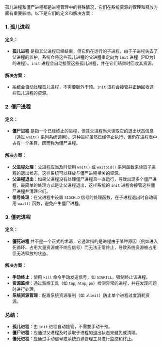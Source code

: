 孤儿进程和僵尸进程都是进程管理中的特殊情况，它们在系统资源的管理和释放方面有重要影响。以下是它们的定义和解决方案：

### 1. 孤儿进程
#### 定义：
- **孤儿进程** 是指其父进程已经结束，但它仍在运行的子进程。由于子进程失去了父进程的监护，系统会将这些孤儿进程的父进程重定向为 `init` 进程（PID为1的进程）。`init` 进程会自动接管这些孤儿进程，并在它们结束时回收其资源。

#### 解决方案：
- 系统会自动处理孤儿进程，不需要额外干预。`init` 进程会接管并正确回收这些孤儿进程的资源。

### 2. 僵尸进程
#### 定义：
- **僵尸进程** 是指一个已经终止的进程，但其父进程尚未读取它的退出状态信息（通过 `wait()` 系列系统调用）。这种进程虽然已经停止执行，但仍在进程表中占有一个条目，因而称为僵尸进程。

#### 解决方案：
- **父进程处理**：父进程应当及时使用 `wait()` 或 `waitpid()` 系列函数来读取子进程的退出状态，这样系统可以释放与僵尸进程相关的资源。
- **父进程退出**：如果父进程没有处理僵尸进程且一直运行，导致出现多个僵尸进程，最简单的处理方式是让父进程退出，这样系统的 `init` 进程会接管这些僵尸进程并清理它们。
- **信号处理**：在父进程中设置 `SIGCHLD` 信号的处理函数，在子进程退出时自动调用 `wait()` 函数，避免产生僵尸进程。

### 3. 僵死进程
#### 定义：
- **僵死进程** 并不是一个正式的术语，它通常指的是进程由于某种原因（例如进入死循环、占用大量资源或不响应信号）而无法正常终止，导致系统资源被占用但无法释放的状态。

#### 解决方案：
- **手动终止**：使用 `kill` 命令手动发送信号，如 `SIGKILL`，强制终止该进程。
- **资源监控**：通过监控工具（如 `top`, `htop`, `ps`）检测异常的进程，并在发现问题时进行处理。
- **系统资源管理**：配置系统资源限制（如 `ulimit`）防止单个进程过度消耗资源。

### 总结：
- **孤儿进程**：由 `init` 进程自动接管，不需要手动干预。
- **僵尸进程**：应通过父进程及时读取子进程的退出状态来避免或清理。
- **僵死进程**：应通过手动信号或系统资源管理工具进行监控和终止。